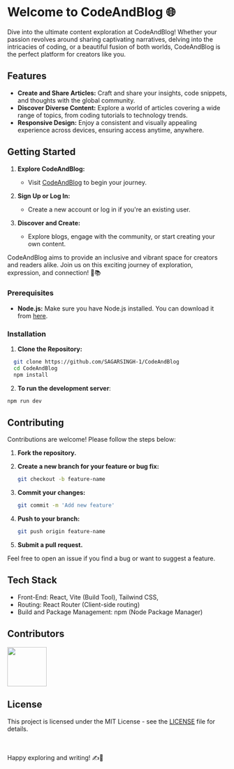 # Welcome to CodeAndBlog 🌐

Dive into the ultimate content exploration at CodeAndBlog! Whether your passion revolves around sharing captivating narratives, delving into the intricacies of coding, or a beautiful fusion of both worlds, CodeAndBlog is the perfect platform for creators like you.

## Features

- **Create and Share Articles:** Craft and share your insights, code snippets, and thoughts with the global community.
- **Discover Diverse Content:** Explore a world of articles covering a wide range of topics, from coding tutorials to technology trends.
- **Responsive Design:** Enjoy a consistent and visually appealing experience across devices, ensuring access anytime, anywhere.


## Getting Started

1. **Explore CodeAndBlog:**
   - Visit [CodeAndBlog](https://code-and-blog.vercel.app/) to begin your journey.

2. **Sign Up or Log In:**
   - Create a new account or log in if you're an existing user.

3. **Discover and Create:**
   - Explore blogs, engage with the community, or start creating your own content.

CodeAndBlog aims to provide an inclusive and vibrant space for creators and readers alike. Join us on this exciting journey of exploration, expression, and connection! 🚀📚

### Prerequisites

- **Node.js:** Make sure you have Node.js installed. You can download it from [here](https://nodejs.org/).

### Installation

1. **Clone the Repository:**
  ```bash
    git clone https://github.com/SAGARSINGH-1/CodeAndBlog
    cd CodeAndBlog
    npm install
  ```
2. **To run the development server**:

  ```bash
  npm run dev
  ```

## Contributing

Contributions are welcome! Please follow the steps below:

1. **Fork the repository.**
2. **Create a new branch for your feature or bug fix:**
    ```bash
    git checkout -b feature-name
    ```

3. **Commit your changes:**
    ```bash
    git commit -m 'Add new feature'
    ```

4. **Push to your branch:**
    ```bash
    git push origin feature-name
    ```

5. **Submit a pull request.**

Feel free to open an issue if you find a bug or want to suggest a feature.

## Tech Stack

- Front-End:
  React,
  Vite (Build Tool),
  Tailwind CSS,
- Routing:
  React Router (Client-side routing)
- Build and Package Management:
  npm (Node Package Manager)

## Contributors

<a href="https://github.com/SAGARSINGH-1/Quiz-App/graphs/contributors">
  <img width='90px' height='90px' src="https://contrib.rocks/image?repo=SAGARSINGH-1/Quiz-App" />
</a>


## License


This project is licensed under the MIT License - see the [LICENSE](LICENSE) file for details.

<br>
<br>
Happy exploring and writing! ✍️🚀
